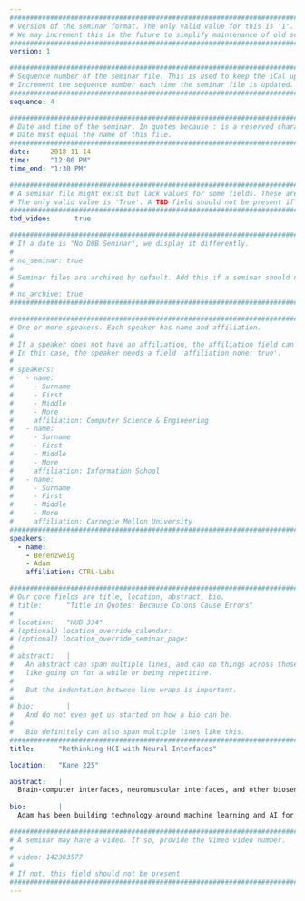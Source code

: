 ```yaml
---
################################################################################
# Version of the seminar format. The only valid value for this is '1'. 
# We may increment this in the future to simplify maintenance of old seminars.
################################################################################
version: 1

################################################################################
# Sequence number of the seminar file. This is used to keep the iCal up to date.
# Increment the sequence number each time the seminar file is updated.
################################################################################
sequence: 4

################################################################################
# Date and time of the seminar. In quotes because : is a reserved character.
# Date must equal the name of this file.
################################################################################
date:     2018-11-14
time:     "12:00 PM"
time_end: "1:30 PM"

################################################################################
# A seminar file might exist but lack values for some fields. These are 'TBD'. 
# The only valid value is 'True'. A TBD field should not be present if 'False'.
################################################################################
tbd_video:      true

################################################################################
# If a date is "No DUB Seminar", we display it differently.
#
# no_seminar: true
#
# Seminar files are archived by default. Add this if a seminar should not be.
#
# no_archive: true
################################################################################

################################################################################
# One or more speakers. Each speaker has name and affiliation.
#
# If a speaker does not have an affiliation, the affiliation field can be removed.
# In this case, the speaker needs a field 'affiliation_none: true'.
#
# speakers:
#   - name: 
#     - Surname
#     - First
#     - Middle
#     - More
#     affiliation: Computer Science & Engineering 
#   - name: 
#     - Surname
#     - First
#     - Middle
#     - More
#     affiliation: Information School 
#   - name: 
#     - Surname
#     - First
#     - Middle
#     - More
#     affiliation: Carnegie Mellon University 
################################################################################
speakers:
  - name: 
    - Berenzweig
    - Adam 
    affiliation: CTRL-Labs

################################################################################
# Our core fields are title, location, abstract, bio.
# title:      "Title in Quotes: Because Colons Cause Errors"
# 
# location:   "HUB 334"
# (optional) location_override_calendar:
# (optional) location_override_seminar_page:
#
# abstract:   |
#   An abstract can span multiple lines, and can do things across those lines,
#   like going on for a while or being repetitive.
#
#   But the indentation between line wraps is important.
#
# bio:        |
#   And do not even get us started on how a bio can be.
#
#   Bio definitely can also span multiple lines like this.
################################################################################
title:      "Rethinking HCI with Neural Interfaces"

location:   "Kane 225"

abstract:   |
  Brain-computer interfaces, neuromuscular interfaces, and other biosensing techniques can eliminate the need for physical controllers. In the context of interaction design, “control” is the process of transforming intention in the mind into action taken in the world (or machine).  When freed from the familiar bonds of the keyboard, mouse, game controller, and touch screen, we’re faced with a clean slate and an epic design challenge. What happens when we decouple the user interface from hand-held hardware? We'll discuss this and the emerging field of neural interaction design.
  
bio:        |
  Adam has been building technology around machine learning and AI for over 15 years. He's currently the Director of R&D at CTRL-Labs, building the world's first practical, non-invasive neural interface -- a device worn on the arm that taps into the flow of information from the brain to the hand. Previously he was the founding CTO of Clarifai, an early pioneer in deep learning and image recognition. From 2003 to 2013 he was a software engineer at Google, where he built the music recommender for Google Play Music, and worked on Photo Search and Google News. He received his PhD from Columbia in 2006, and played in several bands you've never heard of.

################################################################################
# A seminar may have a video. If so, provide the Vimeo video number.
#
# video: 142303577
#
# If not, this field should not be present 
################################################################################
---
```

